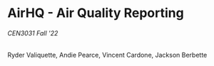 # AirHQ - Air Quality Reporting
###### CEN3031 Fall '22
Ryder Valiquette, Andie Pearce, Vincent Cardone, Jackson Berbette

